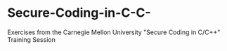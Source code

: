 # Secure-Coding-in-C-C-
Exercises from the Carnegie Mellon University "Secure Coding in C/C++" Training Session
